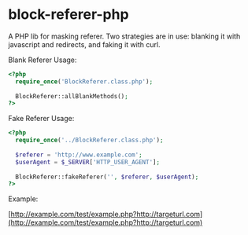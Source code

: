 block-referer-php
=================

A PHP lib for masking referer. Two strategies are in use: blanking it with javascript and redirects, and faking it with curl.

Blank Referer Usage:

```php
<?php
  require_once('BlockReferer.class.php');
  
  BlockReferer::allBlankMethods();
?>
```

Fake Referer Usage:

```php
<?php
  require_once('../BlockReferer.class.php');
  
  $referer = 'http://www.example.com';
  $userAgent = $_SERVER['HTTP_USER_AGENT'];
  
  BlockReferer::fakeReferer('', $referer, $userAgent);
?>
```

Example:

[http://example.com/test/example.php?http://targeturl.com](http://example.com/test/example.php?http://targeturl.com)

